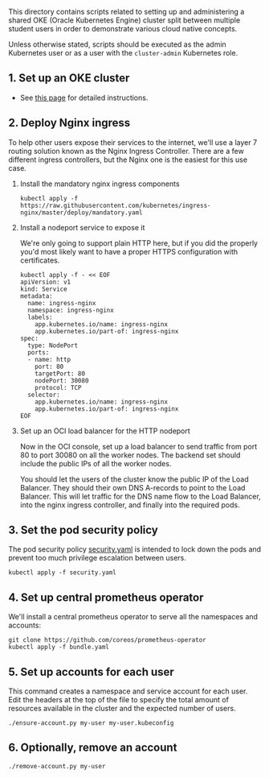 This directory contains scripts related to setting up and administering a shared OKE (Oracle Kubernetes Engine) cluster split between multiple student users in order to demonstrate various cloud native concepts.

Unless otherwise stated, scripts should be executed as the admin Kubernetes user or as a user with the `cluster-admin` Kubernetes role.

## 1. Set up an OKE cluster

- See [this page](https://www.oracle.com/webfolder/technetwork/tutorials/obe/oci/oke-full/index.html) for detailed instructions.

## 2. Deploy Nginx ingress

To help other users expose their services to the internet, we'll use a layer 7 routing solution known as the Nginx Ingress Controller. There are a few different ingress controllers, but the Nginx one is the easiest for this use case.

1. Install the mandatory nginx ingress components

    ```
    kubectl apply -f https://raw.githubusercontent.com/kubernetes/ingress-nginx/master/deploy/mandatory.yaml
    ```

2. Install a nodeport service to expose it

    We're only going to support plain HTTP here, but if you did the properly you'd most likely want to have a proper HTTPS configuration with certificates.

    ```
    kubectl apply -f - << EOF
    apiVersion: v1
    kind: Service
    metadata:
      name: ingress-nginx
      namespace: ingress-nginx
      labels:
        app.kubernetes.io/name: ingress-nginx
        app.kubernetes.io/part-of: ingress-nginx
    spec:
      type: NodePort
      ports:
      - name: http
        port: 80
        targetPort: 80
        nodePort: 30080
        protocol: TCP
      selector:
        app.kubernetes.io/name: ingress-nginx
        app.kubernetes.io/part-of: ingress-nginx
    EOF
    ```

3. Set up an OCI load balancer for the HTTP nodeport

    Now in the OCI console, set up a load balancer to send traffic from port 80 to port 30080 on all the worker nodes. The backend set should include the public IPs of all the worker nodes. 

    You should let the users of the cluster know the public IP of the Load Balancer. They should their own DNS A-records to point to the Load Balancer. This will let traffic for the DNS name flow to the Load Balancer, into the nginx ingress controller, and finally into the required pods.

## 3. Set the pod security policy

The pod security policy [security.yaml](security.yaml) is intended to lock down the pods and prevent too much 
privilege escalation between users.

```
kubectl apply -f security.yaml
```

## 4. Set up central prometheus operator

We'll install a central prometheus operator to serve all the namespaces and accounts:

```
git clone https://github.com/coreos/prometheus-operator
kubectl apply -f bundle.yaml
```

## 5. Set up accounts for each user

This command creates a namespace and service account for each user. Edit the headers at the top of the file to specify the total amount of resources available in the cluster and the expected number of users.

```
./ensure-account.py my-user my-user.kubeconfig
```

## 6. Optionally, remove an account

```
./remove-account.py my-user
```
